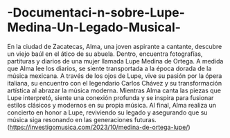 # -Documentaci-n-sobre-Lupe-Medina-Un-Legado-Musical-
En la ciudad de Zacatecas, Alma, una joven aspirante a cantante, descubre un viejo baúl en el ático de su abuela. Dentro, encuentra fotografías, partituras y diarios de una mujer llamada Lupe Medina de Ortega. A medida que Alma lee los diarios, se siente transportada a la época dorada de la música mexicana. A través de los ojos de Lupe, vive su pasión por la ópera italiana, su encuentro con el legendario Carlos Chávez y su transformación artística al abrazar la música moderna. Mientras Alma canta las piezas que Lupe interpretó, siente una conexión profunda y se inspira para fusionar estilos clásicos y modernos en su propia música. Al final, Alma realiza un concierto en honor a Lupe, reviviendo su legado y asegurando que su música siga resonando en las generaciones futuras.
(https://investigomusica.com/2023/10/medina-de-ortega-lupe/)
